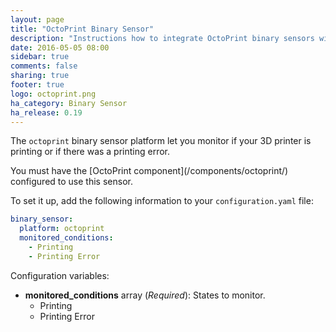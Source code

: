 ```yaml
---
layout: page
title: "OctoPrint Binary Sensor"
description: "Instructions how to integrate OctoPrint binary sensors within Home Assistant."
date: 2016-05-05 08:00
sidebar: true
comments: false
sharing: true
footer: true
logo: octoprint.png
ha_category: Binary Sensor
ha_release: 0.19
---
```



The `octoprint` binary sensor platform let you monitor if your 3D printer is printing or if there was a printing error.

<p class='note'>
You must have the [OctoPrint component](/components/octoprint/) configured to use this sensor.
</p>

To set it up, add the following information to your `configuration.yaml` file:

```yaml
binary_sensor:
  platform: octoprint
  monitored_conditions:
    - Printing
    - Printing Error
```

Configuration variables:

- **monitored_conditions** array (*Required*): States to monitor.
  - Printing
  - Printing Error

